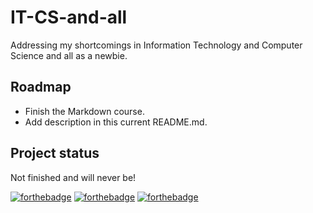 # IT-CS-and-all #

Addressing my shortcomings in Information Technology and Computer Science and all as a newbie.

<!-- ## Description ## -->

<!-- ## Installation ## -->

<!-- ## Usage ## -->

## Roadmap ##

* Finish the Markdown course.
* Add description in this current README.md.

<!-- ## Contributing ## -->

<!-- ## Authors and acknowledgement ## -->

<!-- ## License ## -->

## Project status ##

Not finished and will never be!

[![forthebadge](https://forthebadge.com/images/badges/check-it-out.svg)](https://forthebadge.com)
[![forthebadge](https://forthebadge.com/images/badges/you-didnt-ask-for-this.svg)](https://forthebadge.com)
[![forthebadge](https://forthebadge.com/images/badges/powered-by-coffee.svg)](https://forthebadge.com)
